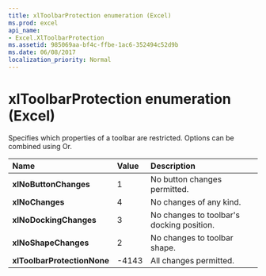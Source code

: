```yaml
---
title: xlToolbarProtection enumeration (Excel)
ms.prod: excel
api_name:
- Excel.XlToolbarProtection
ms.assetid: 985069aa-bf4c-ffbe-1ac6-352494c52d9b
ms.date: 06/08/2017
localization_priority: Normal
---
```



# xlToolbarProtection enumeration (Excel)

Specifies which properties of a toolbar are restricted. Options can be combined using Or.



|Name|Value|Description|
|:-----|:-----|:-----|
| **xlNoButtonChanges**|1|No button changes permitted.|
| **xlNoChanges**|4|No changes of any kind.|
| **xlNoDockingChanges**|3|No changes to toolbar's docking position.|
| **xlNoShapeChanges**|2|No changes to toolbar shape.|
| **xlToolbarProtectionNone**|-4143|All changes permitted.|

